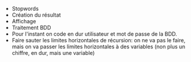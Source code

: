 * Stopwords
* Création du résultat
* Affichage
* Traitement BDD
* Pour l'instant on code en dur utilisateur et mot de passe de la BDD.
* Faire sauter les limites horizontales de récursion: on ne va pas le faire, mais on va passer les limites horizontales à des variables (non plus un chiffre, en dur, mais une variable)
